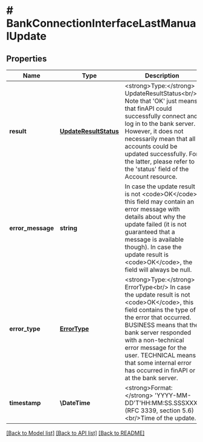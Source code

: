 # # BankConnectionInterfaceLastManualUpdate

## Properties

Name | Type | Description | Notes
------------ | ------------- | ------------- | -------------
**result** | [**UpdateResultStatus**](UpdateResultStatus.md) | &lt;strong&gt;Type:&lt;/strong&gt; UpdateResultStatus&lt;br/&gt; Note that &#39;OK&#39; just means that finAPI could successfully connect and log in to the bank server. However, it does not necessarily mean that all accounts could be updated successfully. For the latter, please refer to the &#39;status&#39; field of the Account resource. |
**error_message** | **string** | In case the update result is not &lt;code&gt;OK&lt;/code&gt;, this field may contain an error message with details about why the update failed (it is not guaranteed that a message is available though). In case the update result is &lt;code&gt;OK&lt;/code&gt;, the field will always be null. | [optional]
**error_type** | [**ErrorType**](ErrorType.md) | &lt;strong&gt;Type:&lt;/strong&gt; ErrorType&lt;br/&gt; In case the update result is not &lt;code&gt;OK&lt;/code&gt;, this field contains the type of the error that occurred. BUSINESS means that the bank server responded with a non-technical error message for the user. TECHNICAL means that some internal error has occurred in finAPI or at the bank server. | [optional]
**timestamp** | **\DateTime** | &lt;strong&gt;Format:&lt;/strong&gt; &#39;YYYY-MM-DD&#39;T&#39;HH:MM:SS.SSSXXX&#39; (RFC 3339, section 5.6)&lt;br/&gt;Time of the update. |

[[Back to Model list]](../../README.md#models) [[Back to API list]](../../README.md#endpoints) [[Back to README]](../../README.md)
